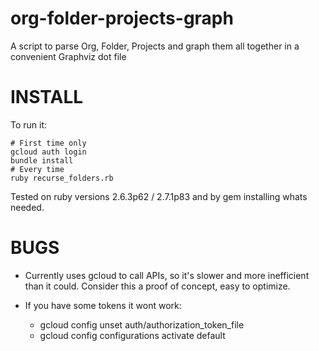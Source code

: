 # org-folder-projects-graph
A script to parse Org, Folder, Projects and graph them all together in a convenient Graphviz dot file

# INSTALL

To run it:

    # First time only
    gcloud auth login
    bundle install
    # Every time
    ruby recurse_folders.rb

Tested on ruby versions 2.6.3p62 / 2.7.1p83 and by gem installing whats needed.

# BUGS

* Currently uses gcloud to call APIs, so it's slower and more inefficient than it could. Consider this a proof of concept, easy to optimize.

* If you have some tokens it wont work:

     - gcloud config unset auth/authorization_token_file
     - gcloud config configurations activate default
